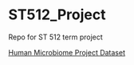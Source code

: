 # ST512_Project
Repo for ST 512 term project

[Human Microbiome Project Dataset](http://joey711.github.io/phyloseq-demo/HMP_import_example.html)
